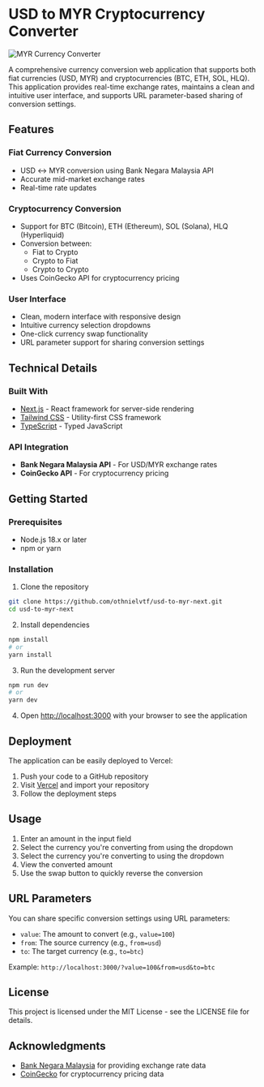# USD to MYR Cryptocurrency Converter

![MYR Currency Converter](https://i.imgur.com/U7byMUjl.png)

A comprehensive currency conversion web application that supports both fiat currencies (USD, MYR) and cryptocurrencies (BTC, ETH, SOL, HLQ). This application provides real-time exchange rates, maintains a clean and intuitive user interface, and supports URL parameter-based sharing of conversion settings.

## Features

### Fiat Currency Conversion
- USD ↔ MYR conversion using Bank Negara Malaysia API
- Accurate mid-market exchange rates
- Real-time rate updates

### Cryptocurrency Conversion
- Support for BTC (Bitcoin), ETH (Ethereum), SOL (Solana), HLQ (Hyperliquid)
- Conversion between:
  * Fiat to Crypto
  * Crypto to Fiat
  * Crypto to Crypto
- Uses CoinGecko API for cryptocurrency pricing

### User Interface
- Clean, modern interface with responsive design
- Intuitive currency selection dropdowns
- One-click currency swap functionality
- URL parameter support for sharing conversion settings

## Technical Details

### Built With
- [Next.js](https://nextjs.org) - React framework for server-side rendering
- [Tailwind CSS](https://tailwindcss.com) - Utility-first CSS framework
- [TypeScript](https://www.typescriptlang.org) - Typed JavaScript

### API Integration
- **Bank Negara Malaysia API** - For USD/MYR exchange rates
- **CoinGecko API** - For cryptocurrency pricing

## Getting Started

### Prerequisites
- Node.js 18.x or later
- npm or yarn

### Installation

1. Clone the repository
```bash
git clone https://github.com/othnielvtf/usd-to-myr-next.git
cd usd-to-myr-next
```

2. Install dependencies
```bash
npm install
# or
yarn install
```

3. Run the development server
```bash
npm run dev
# or
yarn dev
```

4. Open [http://localhost:3000](http://localhost:3000) with your browser to see the application

## Deployment

The application can be easily deployed to Vercel:

1. Push your code to a GitHub repository
2. Visit [Vercel](https://vercel.com) and import your repository
3. Follow the deployment steps

## Usage

1. Enter an amount in the input field
2. Select the currency you're converting from using the dropdown
3. Select the currency you're converting to using the dropdown
4. View the converted amount
5. Use the swap button to quickly reverse the conversion

## URL Parameters

You can share specific conversion settings using URL parameters:

- `value`: The amount to convert (e.g., `value=100`)
- `from`: The source currency (e.g., `from=usd`)
- `to`: The target currency (e.g., `to=btc`)

Example: `http://localhost:3000/?value=100&from=usd&to=btc`

## License

This project is licensed under the MIT License - see the LICENSE file for details.

## Acknowledgments

- [Bank Negara Malaysia](https://www.bnm.gov.my) for providing exchange rate data
- [CoinGecko](https://www.coingecko.com) for cryptocurrency pricing data
